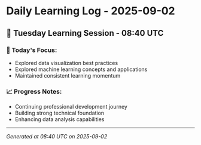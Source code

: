 # Daily Learning Log - 2025-09-02

## 📅 Tuesday Learning Session - 08:40 UTC

### 🎯 Today's Focus:
- Explored data visualization best practices
- Explored machine learning concepts and applications
- Maintained consistent learning momentum

### 📈 Progress Notes:
- Continuing professional development journey
- Building strong technical foundation
- Enhancing data analysis capabilities

---
*Generated at 08:40 UTC on 2025-09-02*
